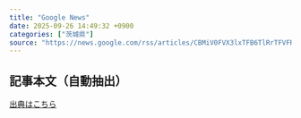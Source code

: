 ```yaml
---
title: "Google News"
date: 2025-09-26 14:49:32 +0900
categories: ["茨城県"]
source: "https://news.google.com/rss/articles/CBMiV0FVX3lxTFB6TlRrTFVFRDY4aHhpcFgza29IUThSZWh5X3kyaG04UG05OUNoRlBPTEEyallZSk5pei1KZ0NaVUJmd3d5eV80RE8xdVp5T0RnRmF2eFJsbw?oc=5"
---
```


## 記事本文（自動抽出）
<body class="y0K44d EA71Tc" id="readabilityBody"></body>

[出典はこちら](https://news.google.com/rss/articles/CBMiV0FVX3lxTFB6TlRrTFVFRDY4aHhpcFgza29IUThSZWh5X3kyaG04UG05OUNoRlBPTEEyallZSk5pei1KZ0NaVUJmd3d5eV80RE8xdVp5T0RnRmF2eFJsbw?oc=5)

